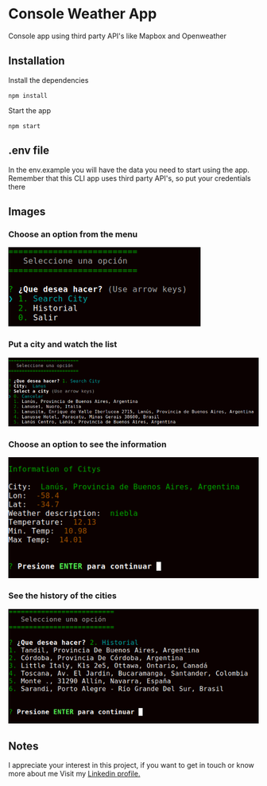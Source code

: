 # Console Weather App

Console app using third party API's like Mapbox and Openweather

## Installation

Install the dependencies

```
npm install
```

Start the app

```
npm start
```

## .env file

In the env.example you will have the data you need to start using the app. Remember that this CLI app uses third party API's, so put your credentials there

## Images

### Choose an option from the menu

![App Menu](src/images/menu.png 'App Menu')

### Put a city and watch the list

![List of cities](src/images/cities.png 'Cities list')

### Choose an option to see the information

![weather info](src/images/weather.png 'weather info')

### See the history of the cities

![history](src/images/history.png 'history info')

## Notes

I appreciate your interest in this project, if you want to get in touch or know more about me Visit my [Linkedin profile.](https://www.linkedin.com/in/gast%C3%B3n-martinez-a2189a1a2/)
